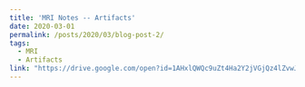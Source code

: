 ```yaml
---
title: 'MRI Notes -- Artifacts'
date: 2020-03-01
permalink: /posts/2020/03/blog-post-2/
tags:
  - MRI
  - Artifacts
link: "https://drive.google.com/open?id=1AHxlQWQc9uZt4Ha2Y2jVGjQz4lZvwJ78cXFT2bX3s3U"
---
```

